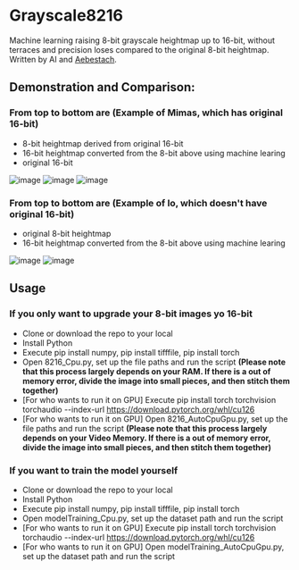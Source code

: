 # Grayscale8216
Machine learning raising 8-bit grayscale heightmap up to 16-bit, without terraces and precision loses compared to the original 8-bit heightmap. Written by AI and [Aebestach](https://github.com/Aebestach).

## Demonstration and Comparison:

### From top to bottom are (Example of Mimas, which has original 16-bit)
* 8-bit heightmap derived from original 16-bit
* 16-bit heightmap converted from the 8-bit above using machine learing
* original 16-bit

![image](https://github.com/user-attachments/assets/b36db404-1b61-4330-8f2d-4b8513678122)
![image](https://github.com/user-attachments/assets/541ed1de-e6c3-47ae-9276-673606159f0d)
![image](https://github.com/user-attachments/assets/c41c61d9-e66f-4853-b627-2962e4492a94)

### From top to bottom are (Example of Io, which doesn't have original 16-bit)
* original 8-bit heightmap
* 16-bit heightmap converted from the 8-bit above using machine learing

![image](https://github.com/user-attachments/assets/d908fe6b-5dc9-45d1-8589-9350921c65ad)
![image](https://github.com/user-attachments/assets/f3f311a2-8921-457c-8217-5412eb80f693)

## Usage

### If you only want to upgrade your 8-bit images yo 16-bit
* Clone or download the repo to your local
* Install Python
* Execute pip install numpy, pip install tifffile, pip install torch
* Open 8216_Cpu.py, set up the file paths and run the script **(Please note that this process largely depends on your RAM. If there is a out of memory error, divide the image into small pieces, and then stitch them together)**
* [For who wants to run it on GPU] Execute pip install torch torchvision torchaudio --index-url https://download.pytorch.org/whl/cu126
* [For who wants to run it on GPU] Open 8216_AutoCpuGpu.py, set up the file paths and run the script **(Please note that this process largely depends on your Video Memory. If there is a out of memory error, divide the image into small pieces, and then stitch them together)**

### If you want to train the model yourself
* Clone or download the repo to your local
* Install Python
* Execute pip install numpy, pip install tifffile, pip install torch
* Open modelTraining_Cpu.py, set up the dataset path and run the script
* [For who wants to run it on GPU] Execute pip install torch torchvision torchaudio --index-url https://download.pytorch.org/whl/cu126
* [For who wants to run it on GPU] Open modelTraining_AutoCpuGpu.py, set up the dataset path and run the script
